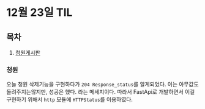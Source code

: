# 12월 23일 TIL

## 목차
1. [청원게시판](#청원)

### 청원
오늘 청원 삭제기능을 구현하다가 `204 Response_status`를 알게되었다.
이는 아무값도 돌려주지는않지만, 성공은 했다. 라는 메세지이다.
따라서 FastApi로 개발하면서 이걸 구현하기 위해서 `http` 모듈에 `HTTPStatus`를 이용하였다.
